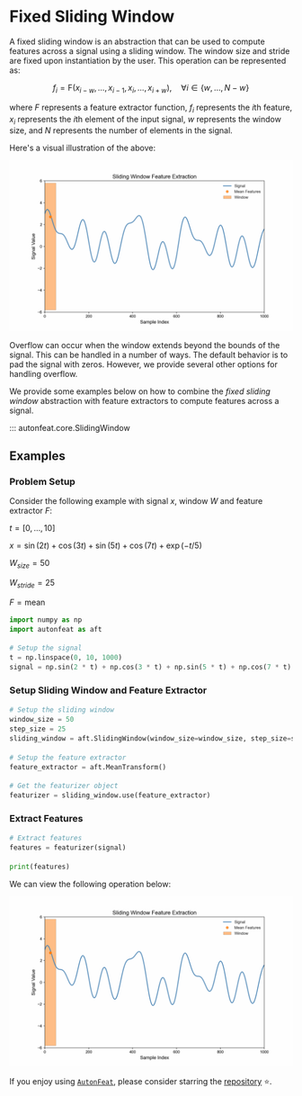 <!-- 
MIT License

Copyright (c) 2023 Carnegie Mellon University, Auton Lab

Permission is hereby granted, free of charge, to any person obtaining a copy
of this software and associated documentation files (the "Software"), to deal
in the Software without restriction, including without limitation the rights
to use, copy, modify, merge, publish, distribute, sublicense, and/or sell
copies of the Software, and to permit persons to whom the Software is
furnished to do so, subject to the following conditions:

The above copyright notice and this permission notice shall be included in all
copies or substantial portions of the Software.

THE SOFTWARE IS PROVIDED "AS IS", WITHOUT WARRANTY OF ANY KIND, EXPRESS OR
IMPLIED, INCLUDING BUT NOT LIMITED TO THE WARRANTIES OF MERCHANTABILITY,
FITNESS FOR A PARTICULAR PURPOSE AND NONINFRINGEMENT. IN NO EVENT SHALL THE
AUTHORS OR COPYRIGHT HOLDERS BE LIABLE FOR ANY CLAIM, DAMAGES OR OTHER
LIABILITY, WHETHER IN AN ACTION OF CONTRACT, TORT OR OTHERWISE, ARISING FROM,
OUT OF OR IN CONNECTION WITH THE SOFTWARE OR THE USE OR OTHER DEALINGS IN THE
SOFTWARE.
-->

# Fixed Sliding Window

A fixed sliding window is an abstraction that can be used to compute features across a signal using a sliding window. The window size and stride are fixed upon instantiation by the user. This operation can be represented as:

$$
f_{i} = \text{F}(x_{i - w}, \dots, x_{i - 1}, x_{i}, \dots, x_{i + w}), \quad \forall i \in \{w, \dots, N - w\}
$$

where $F$ represents a feature extractor function, $f_{i}$ represents the $i$th feature, $x_{i}$ represents the $i$th element of the input signal, $w$ represents the window size, and $N$ represents the number of elements in the signal.

Here's a visual illustration of the above:

![FixedSlidingWindow](../../assets/fixed_sliding_window_animation.gif)


Overflow can occur when the window extends beyond the bounds of the signal. This can be handled in a number of ways. The default behavior is to pad the signal with zeros. However, we provide several other options for handling overflow.

We provide some examples below on how to combine the *fixed sliding window* abstraction with feature extractors to compute features across a signal.

::: autonfeat.core.SlidingWindow

## Examples

### Problem Setup

Consider the following example with signal $x$, window $W$ and feature extractor $F$:

$t = \left[0, \dots, 10\right]$

$x = \sin(2t) + \cos(3t) + \sin(5t) + \cos(7t) + \exp(-t / 5)$

$W_{size} = 50$

$W_{stride} = 25$

$F = \text{mean}$

```python
import numpy as np
import autonfeat as aft

# Setup the signal
t = np.linspace(0, 10, 1000)
signal = np.sin(2 * t) + np.cos(3 * t) + np.sin(5 * t) + np.cos(7 * t) + np.exp(-t / 5)
```

### Setup Sliding Window and Feature Extractor

```python
# Setup the sliding window
window_size = 50
step_size = 25
sliding_window = aft.SlidingWindow(window_size=window_size, step_size=step_size)

# Setup the feature extractor
feature_extractor = aft.MeanTransform()

# Get the featurizer object
featurizer = sliding_window.use(feature_extractor)
```

### Extract Features

```python
# Extract features
features = featurizer(signal)

print(features)
```

We can view the following operation below:

![FixedSlidingWindow](../../assets/fixed_sliding_window_animation.gif)


If you enjoy using [`AutonFeat`](../../index.md), please consider starring the [repository](https://github.com/autonlab/AutonFeat) ⭐️.